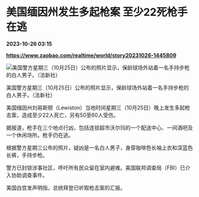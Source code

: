 # 美国缅因州发生多起枪案 至少22死枪手在逃

**2023-10-26 03:15**

**https://www.zaobao.com/realtime/world/story20231026-1445809**

![美国警方星期三（10月25日）公布的照片显示，保龄球场外站着一名手持步枪的白人男子。（法新社）](https://static.zaobao.com/s3fs-public/styles/article_large_full/public/articles/2023/10/26/US-SHOOTING-014237_0.jpg?itok=1D2W7mzU "美国警方星期三（10月25日）公布的照片显示，保龄球场外站着一名手持步枪的白人男子。（法新社）")

美国警方星期三（10月25日）公布的照片显示，保龄球场外站着一名手持步枪的白人男子。（法新社）

美国缅因州刘易斯顿（Lewiston）当地时间星期三（10月25日）晚上发生多起枪击案，造成至少22人死亡，另有50至60人受伤。

据报道，枪手在三个地点行凶，包括连锁超市沃尔玛的一个配送中心、一间酒吧及一个休闲场所。枪手仍在逃。

根据警方星期三公布的照片，疑凶是一名白人男子，身穿咖啡色长袖上衣和深蓝色长裤，手持步枪。

警方已封锁涉事社区，呼吁所有民众留在室内避难。美国联邦调查局（FBI）已介入协助调查事件。

美国白宫发声明指，总统拜登已听取枪击案的汇报。